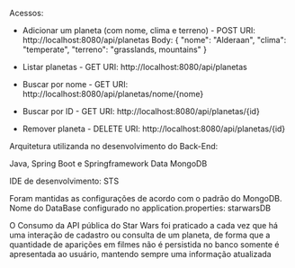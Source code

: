 Acessos:
- Adicionar um planeta (com nome, clima e terreno) - POST
	URI:  http://localhost:8080/api/planetas
	Body: { "nome": "Alderaan", "clima": "temperate", "terreno": "grasslands, mountains" }

- Listar planetas - GET
	URI: http://localhost:8080/api/planetas

- Buscar por nome - GET
	URI: http://localhost:8080/api/planetas/nome/{nome}

- Buscar por ID - GET
	URI: http://localhost:8080/api/planetas/{id}

- Remover planeta - DELETE
	URI: http://localhost:8080/api/planetas/{id}

Arquitetura utilizanda no desenvolvimento do  Back-End:

Java, Spring Boot e Springframework Data MongoDB

IDE de desenvolvimento: STS

Foram mantidas as configurações de acordo com o padrão do MongoDB.
Nome do DataBase configurado no application.properties: starwarsDB

O Consumo da API pública do Star Wars foi praticado a cada vez que há uma interação de cadastro ou consulta de um planeta, de forma que a quantidade de aparições em filmes não é persistida no banco somente é apresentada ao usuário, mantendo sempre uma informação atualizada

